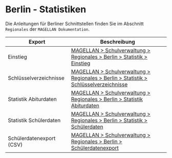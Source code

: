 # Berlin - Statistiken

Die Anleitungen für Berliner Schnittstellen finden Sie im Abschnitt `Regionales` der `MAGELLAN Dokumentation`.

Export|Beschreibung
--|--
Einstieg | [MAGELLAN > Schulverwaltung > Regionales > Berlin > Statistik > Einstieg](https://doc.magellan.stueber.de/schulverwaltung/regionales/berlin/statistik/01.stat.einstieg/)
Schlüsselverzeichnisse | [MAGELLAN > Schulverwaltung > Regionales > Berlin > Statistik > Schlüsselverzeichnisse](https://doc.magellan.stueber.de/schulverwaltung/regionales/berlin/statistik/02.schluesselverzeichnisse/)
Statistik Abiturdaten | [MAGELLAN > Schulverwaltung > Regionales > Berlin > Statistik Abiturdaten](https://doc.magellan.stueber.de/schulverwaltung/regionales/berlin/statistik/03.stat.abidaten/)
Statistik Schülerdaten| [MAGELLAN > Schulverwaltung > Regionales > Berlin > Statistik > Schülerdaten](https://doc.magellan.stueber.de/schulverwaltung/regionales/berlin/statistik/04.stat.schuelerdaten/)
Schülerdatenexport (CSV) | [MAGELLAN > Schulverwaltung > Regionales > Berlin > Schülerdatenexport](https://doc.magellan.stueber.de/schulverwaltung/regionales/berlin/schuelerdaten/)